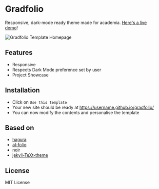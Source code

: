 # Gradfolio

Responsive, dark-mode ready theme made for academia. [Here's a live demo](https://jitinnair1.github.io/gradfolio/)!


![Gradfolio Template Homepage](https://user-images.githubusercontent.com/2485715/110633600-f8105c80-81ce-11eb-9755-8880111ce62a.png)


## Features
- Responsive
- Respects Dark Mode preference set by user
- Project Showcase

## Installation
* Click on `Use this template`
* Your new site should be ready at https://username.github.io/gradfolio/
* You can now modify the contents and personalise the template

## Based on
- [hagura](https://github.com/sharu725/hagura)
- [al-folio](https://github.com/alshedivat/al-folio)
- [noir](https://github.com/essentialenemy/noir)
- [jekyll-TeXt-theme](https://github.com/kitian616/jekyll-TeXt-theme)

## License
MIT License
